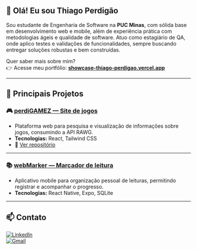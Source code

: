 ## 👋 Olá! Eu sou Thiago Perdigão

Sou estudante de Engenharia de Software na **PUC Minas**, com sólida base em desenvolvimento web e mobile, além de experiência prática com metodologias ágeis e qualidade de software. Atuo como estagiário de QA, onde aplico testes e validações de funcionalidades, sempre buscando entregar soluções robustas e bem construídas.

Quer saber mais sobre mim?  
👉 Acesse meu portfólio: [**showcase-thiago-perdigao.vercel.app**](https://showcase-thiago-perdigao.vercel.app/)

---

## 🚀 Principais Projetos

### 🎮 [**perdiGAMEZ — Site de jogos**](https://perdigamez.vercel.app/)  
- Plataforma web para pesquisa e visualização de informações sobre jogos, consumindo a API RAWG.  
- **Tecnologias:** React, Tailwind CSS  
- 🔗 [Ver repositório](https://github.com/ThiagoPerdigao/perdigamez)  

---

### 📚 [**webMarker — Marcador de leitura**](https://github.com/ThiagoPerdigao/webmarkermobile)  
- Aplicativo mobile para organização pessoal de leituras, permitindo registrar e acompanhar o progresso.  
- **Tecnologias:** React Native, Expo, SQLite  

---

## 📫 Contato  
[![LinkedIn](https://img.shields.io/badge/LinkedIn-0077B5?style=for-the-badge&logo=linkedin&logoColor=white)](https://www.linkedin.com/in/thiago-perdigao)  
[![Gmail](https://img.shields.io/badge/Email-D14836?style=for-the-badge&logo=gmail&logoColor=white)](mailto:thiagovperdigao@gmail.com)
